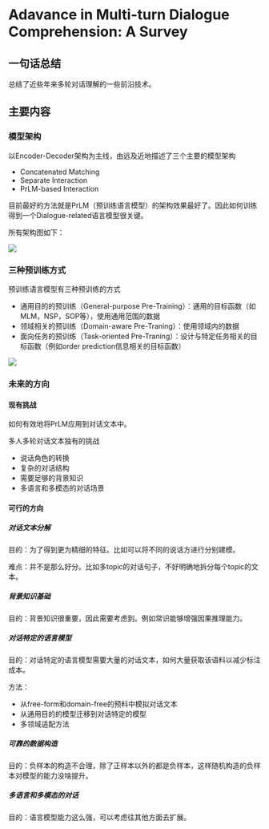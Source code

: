 # Adavance in Multi-turn Dialogue Comprehension: A Survey

## 一句话总结

总结了近些年来多轮对话理解的一些前沿技术。

## 主要内容

### 模型架构

以Encoder-Decoder架构为主线，由远及近地描述了三个主要的模型架构

- Concatenated Matching
- Separate Interaction
- PrLM-based Interaction

目前最好的方法就是PrLM（预训练语言模型）的架构效果最好了。因此如何训练得到一个Dialogue-related语言模型很关键。

所有架构图如下：

![](/Users/lyk/Desktop/Finished/pic/001-LM_architecture.png)
### 三种预训练方式

预训练语言模型有三种预训练的方式

- 通用目的的预训练（General-purpose Pre-Training）：通用的目标函数（如MLM，NSP，SOP等），使用通用范围的数据
- 领域相关的预训练（Domain-aware Pre-Traning）：使用领域内的数据
- 面向任务的预训练（Task-oriented Pre-Traning）：设计与特定任务相关的目标函数（例如order prediction信息相关的目标函数）

![](/Users/lyk/Desktop/Finished/pic/001-Dialogue_LM.png)

### 未来的方向

#### 现有挑战

如何有效地将PrLM应用到对话文本中。

多人多轮对话文本独有的挑战

- 说话角色的转换
- 复杂的对话结构
- 需要足够的背景知识
- 多语言和多模态的对话场景

#### 可行的方向

##### 对话文本分解

目的：为了得到更为精细的特征。比如可以将不同的说话方进行分别建模。

难点：并不是那么好分。比如多topic的对话句子，不好明确地拆分每个topic的文本。

##### 背景知识基础

目的：背景知识很重要，因此需要考虑到。例如常识能够增强因果推理能力。

##### 对话特定的语言模型

目的：对话特定的语言模型需要大量的对话文本，如何大量获取该语料以减少标注成本。

方法：

- 从free-form和domain-free的预料中模拟对话文本
- 从通用目的的模型迁移到对话特定的模型
- 多领域适配方法

##### 可靠的数据构造

目的：负样本的构造不合理，除了正样本以外的都是负样本，这样随机构造的负样本对模型的能力没啥提升。

##### 多语言和多模态的对话

目的：语言模型能力这么强，可以考虑往其他方面去扩展。


